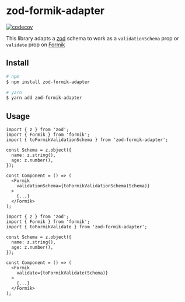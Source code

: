 # zod-formik-adapter

[![codecov](https://codecov.io/gh/robertLichtnow/zod-formik-adapter/branch/master/graph/badge.svg?token=Z5V1VKCGV9)](https://codecov.io/gh/robertLichtnow/zod-formik-adapter)

This library adapts a [zod](https://www.npmjs.com/package/zod) schema to work as a `validationSchema` prop or `validate` prop on [Formik](https://www.npmjs.com/package/formik)

## Install

```sh
# npm
$ npm install zod-formik-adapter

# yarn
$ yarn add zod-formik-adapter
```

## Usage

```TSX
import { z } from 'zod';
import { Formik } from 'formik';
import { toFormikValidationSchema } from 'zod-formik-adapter';

const Schema = z.object({
  name: z.string(),
  age: z.number(),
});

const Component = () => (
  <Formik
    validationSchema={toFormikValidationSchema(Schema)}
  >
    {...}
  </Formik>
);
```

```TSX
import { z } from 'zod';
import { Formik } from 'formik';
import { toFormikValidate } from 'zod-formik-adapter';

const Schema = z.object({
  name: z.string(),
  age: z.number(),
});

const Component = () => (
  <Formik
    validate={toFormikValidate(Schema)}
  >
    {...}
  </Formik>
);
```
